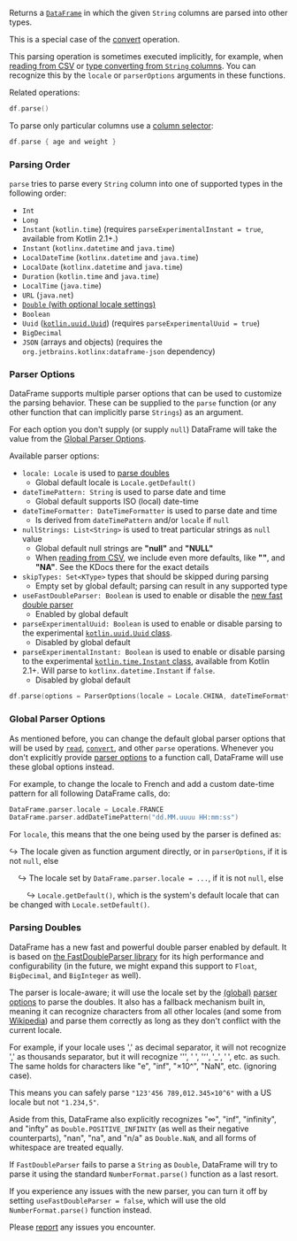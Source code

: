 [//]: # (title: parse)
<!---IMPORT org.jetbrains.kotlinx.dataframe.samples.api.Modify-->

Returns a [`DataFrame`](DataFrame.md) in which the given `String` columns are parsed into other types.

This is a special case of the [convert](convert.md) operation.

This parsing operation is sometimes executed implicitly, for example, when [reading from CSV](read.md) or
[type converting from `String` columns](convert.md).
You can recognize this by the `locale` or `parserOptions` arguments in these functions.

Related operations: [](updateConvert.md)

<!---FUN parseAll-->

```kotlin
df.parse()
```

<inline-frame src="resources/org.jetbrains.kotlinx.dataframe.samples.api.Modify.parseAll.html" width="100%"/>
<!---END-->

To parse only particular columns use a [column selector](ColumnSelectors.md):

<!---FUN parseSome-->

```kotlin
df.parse { age and weight }
```

<inline-frame src="resources/org.jetbrains.kotlinx.dataframe.samples.api.Modify.parseSome.html" width="100%"/>
<!---END-->

### Parsing Order

`parse` tries to parse every `String` column into one of supported types in the following order:
* `Int`
* `Long`
* `Instant` (`kotlin.time`) (requires `parseExperimentalInstant = true`, available from Kotlin 2.1+.)
* `Instant` (`kotlinx.datetime` and `java.time`)
* `LocalDateTime` (`kotlinx.datetime` and `java.time`)
* `LocalDate` (`kotlinx.datetime` and `java.time`)
* `Duration` (`kotlin.time` and `java.time`)
* `LocalTime` (`java.time`)
* `URL` (`java.net`)
* [`Double` (with optional locale settings)](#parsing-doubles)
* `Boolean`
* `Uuid` ([`kotlin.uuid.Uuid`](https://kotlinlang.org/api/core/kotlin-stdlib/kotlin.uuid/-uuid/)) (requires `parseExperimentalUuid = true`) 
* `BigDecimal`
* `JSON` (arrays and objects) (requires the `org.jetbrains.kotlinx:dataframe-json` dependency)

### Parser Options

DataFrame supports multiple parser options that can be used to customize the parsing behavior.
These can be supplied to the `parse` function (or any other function that can implicitly parse `Strings`)
as an argument.

For each option you don't supply (or supply `null`) DataFrame will take the value from the
[Global Parser Options](#global-parser-options).

Available parser options:
* `locale: Locale` is used to [parse doubles](#parsing-doubles)
  * Global default locale is `Locale.getDefault()`
* `dateTimePattern: String` is used to parse date and time
  * Global default supports ISO (local) date-time
* `dateTimeFormatter: DateTimeFormatter` is used to parse date and time
  * Is derived from `dateTimePattern` and/or `locale` if `null`
* `nullStrings: List<String>` is used to treat particular strings as `null` value
  * Global default null strings are **"null"** and **"NULL"**
  * When [reading from CSV](read.md), we include even more defaults, like **""**, and **"NA"**.
  See the KDocs there for the exact details
* `skipTypes: Set<KType>` types that should be skipped during parsing
  * Empty set by global default; parsing can result in any supported type
* `useFastDoubleParser: Boolean` is used to enable or disable the [new fast double parser](#parsing-doubles)
  * Enabled by global default
* `parseExperimentalUuid: Boolean` is used to enable or disable parsing to the experimental [`kotlin.uuid.Uuid` class](https://kotlinlang.org/api/core/kotlin-stdlib/kotlin.uuid/-uuid/).
  * Disabled by global default
* `parseExperimentalInstant: Boolean` is used to enable or disable parsing to the experimental 
  [`kotlin.time.Instant` class](https://kotlinlang.org/api/core/kotlin-stdlib/kotlin.time/-instant/), available from Kotlin 2.1+. Will parse to `kotlinx.datetime.Instant` if `false`.
  * Disabled by global default 

<!---FUN parseWithOptions-->

```kotlin
df.parse(options = ParserOptions(locale = Locale.CHINA, dateTimeFormatter = DateTimeFormatter.ISO_WEEK_DATE))
```

<inline-frame src="resources/org.jetbrains.kotlinx.dataframe.samples.api.Modify.parseWithOptions.html" width="100%"/>
<!---END-->

### Global Parser Options

As mentioned before, you can change the default global parser options that will be used by [`read`](read.md),
[`convert`](convert.md), and other `parse` operations.
Whenever you don't explicitly provide [parser options](#parser-options) to a function call,
DataFrame will use these global options instead.

For example, to change the locale to French and add a custom date-time pattern for all following DataFrame calls, do:

<!---FUN globalParserOptions-->

```kotlin
DataFrame.parser.locale = Locale.FRANCE
DataFrame.parser.addDateTimePattern("dd.MM.uuuu HH:mm:ss")
```

<!---END-->

For `locale`, this means that the one being used by the parser is defined as:

↪ The locale given as function argument directly, or in `parserOptions`, if it is not `null`, else

&nbsp;&nbsp;&nbsp;&nbsp;↪ The locale set by `DataFrame.parser.locale = ...`, if it is not `null`, else

&nbsp;&nbsp;&nbsp;&nbsp;&nbsp;&nbsp;&nbsp;&nbsp;↪ `Locale.getDefault()`, which is the system's default locale that can be changed with `Locale.setDefault()`.

### Parsing Doubles

DataFrame has a new fast and powerful double parser enabled by default.
It is based on [the FastDoubleParser library](https://github.com/wrandelshofer/FastDoubleParser) for its
high performance and configurability
(in the future, we might expand this support to `Float`, `BigDecimal`, and `BigInteger` as well).

The parser is locale-aware; it will use the locale set by the
[(global)](#global-parser-options) [parser options](#parser-options) to parse the doubles.
It also has a fallback mechanism built in, meaning it can recognize characters from
all other locales (and some from [Wikipedia](https://en.wikipedia.org/wiki/Decimal_separator))
and parse them correctly as long as they don't conflict with the current locale.

For example, if your locale uses ',' as decimal separator, it will not recognize ',' as thousands separator, but it will
recognize ''', ' ', '٬', '_', ' ', etc. as such.
The same holds for characters like "e", "inf", "×10^", "NaN", etc. (ignoring case).

This means you can safely parse `"123'456 789,012.345×10^6"` with a US locale but not `"1.234,5"`.

Aside from this, DataFrame also explicitly recognizes "∞", "inf", "infinity", and "infty" as `Double.POSITIVE_INFINITY`
(as well as their negative counterparts), "nan", "na", and "n/a" as `Double.NaN`,
and all forms of whitespace are treated equally.

If `FastDoubleParser` fails to parse a `String` as `Double`, DataFrame will try
to parse it using the standard `NumberFormat.parse()` function as a last resort.

If you experience any issues with the new parser, you can turn it off by setting
`useFastDoubleParser = false`, which will use the old `NumberFormat.parse()` function instead.

Please [report](https://github.com/Kotlin/dataframe/issues) any issues you encounter. 
